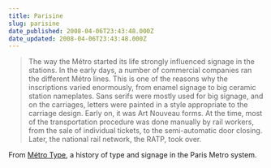 ```yaml
---
title: Parisine
slug: parisine
date_published: 2008-04-06T23:43:48.000Z
date_updated: 2008-04-06T23:43:48.000Z
---
```


> The way the Métro started its life strongly influenced signage in the stations. In the early days, a number of commercial companies ran the different Métro lines. This is one of the reasons why the inscriptions varied enormously, from enamel signage to big ceramic station nameplates. Sans serifs were mostly used for big signage, and on the carriages, letters were painted in a style appropriate to the carriage design. Early on, it was Art Nouveau forms. At the time, most of the transportation procedure was done manually by rail workers, from the sale of individual tickets, to the semi-automatic door closing. Later, the national rail network, the RATP, took over.

From [Métro Type](https://web.archive.org/web/20080417113700/http://www.svettisku.cz/buxus/generate_page.php?page_id=383), a history of type and signage in the Paris Metro system.

